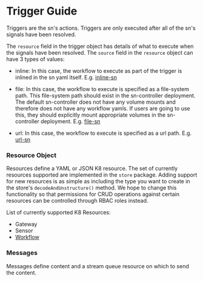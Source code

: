 # Trigger Guide
Triggers are the sn's actions. Triggers are only executed after all of the sn's signals have been resolved.

The `resource` field in the trigger object has details of what to execute when the signals have been resolved. The `source` field in the `resource` object can have 3 types of values:

- inline:
In this case, the workflow to execute as part of the trigger is inlined in the sn yaml itself. E.g. [inline-sn](https://github.com/argoproj/argo-events/blob/master/examples/sensors/inline-sn.yaml)

- file:
In this case, the workflow to execute is specified as a file-system path. This file-system path should exist in the sn-controller deployment. The default sn-controller does not have any volume mounts and therefore does not have any workflow yamls. If users are going to use this, they should explicitly mount appropriate volumes in the sn-controller deployment. E.g. [file-sn](https://github.com/argoproj/argo-events/blob/master/examples/sensors/file-sn.yaml)

- url:
In this case, the workflow to execute is specified as a url path. E.g. [url-sn](https://github.com/argoproj/argo-events/blob/master/examples/sensors/url-sn.yaml)


### Resource Object
Resources define a YAML or JSON K8 resource. The set of currently resources supported are implemented in the `store` package. Adding support for new resources is as simple as including the type you want to create in the store's `decodeAndUnstructure()` method. We hope to change this functionality so that permissions for CRUD operations against certain resources can be controlled through RBAC roles instead.

List of currently supported K8 Resources:
- Gateway
- Sensor
- [Workflow](https://github.com/argoproj/argo)

### Messages
Messages define content and a stream queue resource on which to send the content. 